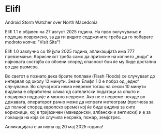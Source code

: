 # Elifl
Android Storm Watcher over North Macedonia

Elifl 1.1 е објавен на 27 август 2025 година.
На прво вклучување и подоцна повремено, за да ги видите содржините треба да го побарате modroto копче: "Visit Site"!


Elifl 1.0 заклучно со 19 јули 2025 година, апликацијата има 777 превземање.
Корисникот треба само да притисне на копчето „види“ и најновата состојба со обоени според опасност бои ќе му биде достапна во два размера.

Во светот е познато дека брзите поплави (Flash Floods) се случуваат до интервал од околу 12 минути. Значи Елифл 1.0 е побрз од „едно“ случување.
Во случај кога нема невреме тогаш на секои 10 минути видлива е обработена слика од сателитски податоци за општо и пошироко подрачје и можно невреме.
Ако не е невреме некаде во државата, операторот рачно може да испрати метеограм (прогноза за до полноќ според европско време) кој ќе биде видлив за сите корисници, кој е тријазичен (македонски, албански и англиски) и е за локација на која се случила несреќа, пожар, земјотрес.

Апликацијата е активна од 20 мај 2025 година!
